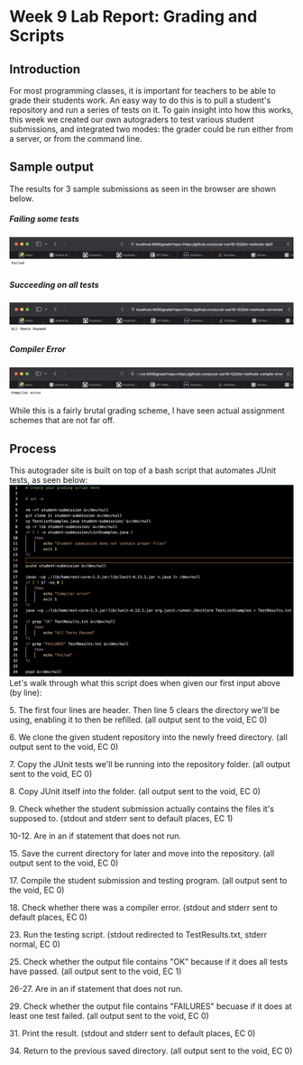 # Week 9 Lab Report: Grading and Scripts
## **Introduction**
For most programming classes, it is important for teachers to be able to grade their students work. An easy way to do this is to pull a student's repository and run a series of tests on it. To gain insight into how this works, this week we created our own autograders to test various student submissions, and integrated two modes: the grader could be run either from a server, or from the command line.
## **Sample output**
The results for 3 sample submissions as seen in the browser are shown below. 

##### *Failing some tests*
![Image](Screen_Shot_Lab5_2.png)
##### *Succeeding on all tests*
![Image](Screen_Shot_Lab5_3.png)
##### *Compiler Error*
![Image](Screen_Shot_Lab5_4.png)

While this is a fairly brutal grading scheme, I have seen actual assignment schemes that are not far off.

## **Process**
This autograder site is built on top of a bash script that automates JUnit tests, as seen below:
![Image](Screen_Shot_Lab5_5.png)
Let's walk through what this script does when given our first input above (by line):

5\. The first four lines are header. Then line 5 clears the directory we'll be using, enabling it to then be refilled. (all output sent to the void, EC 0)

6\. We clone the given student repository into the newly freed directory. (all output sent to the void, EC 0)

7\. Copy the JUnit tests we'll be running into the repository folder. (all output sent to the void, EC 0)

8\. Copy JUnit itself into the folder. (all output sent to the void, EC 0)

9\. Check whether the student submission actually contains the files it's supposed to. (stdout and stderr sent to default places, EC 1)

10-12. Are in an if statement that does not run.

15\. Save the current directory for later and move into the repository. (all output sent to the void, EC 0)

17\. Compile the student submission and testing program. (all output sent to the void, EC 0)

18\. Check whether there was a compiler error. (stdout and stderr sent to default places, EC 0)

23\. Run the testing script. (stdout redirected to TestResults.txt, stderr normal, EC 0)

25\. Check whether the output file contains "OK" because if it does all tests have passed. (all output sent to the void, EC 1)

26-27. Are in an if statement that does not run.

29\. Check whether the output file contains "FAILURES" becuase if it does at least one test failed. (all output sent to the void, EC 0)

31\. Print the result. (stdout and stderr sent to default places, EC 0)

34\. Return to the previous saved directory. (all output sent to the void, EC 0)